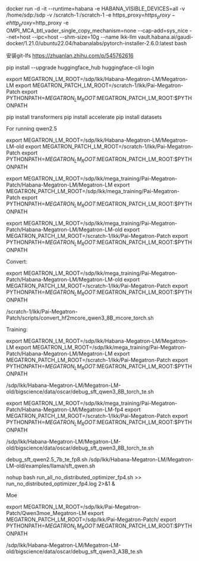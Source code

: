 
docker run -d -it --runtime=habana -e HABANA_VISIBLE_DEVICES=all -v /home/sdp:/sdp -v /scratch-1:/scratch-1 -e https_proxy=$https_proxy -e http_proxy=$http_proxy -e OMPI_MCA_btl_vader_single_copy_mechanism=none --cap-add=sys_nice --net=host --ipc=host --shm-size=10g --name lkk-llm vault.habana.ai/gaudi-docker/1.21.0/ubuntu22.04/habanalabs/pytorch-installer-2.6.0:latest bash



安装git-lfs
https://zhuanlan.zhihu.com/p/545762616


pip install --upgrade huggingface_hub
huggingface-cli login



export MEGATRON_LM_ROOT=/sdp/lkk/Habana-Megatron-LM/Megatron-LM
export MEGATRON_PATCH_LM_ROOT=/scratch-1/lkk/Pai-Megatron-Patch
export PYTHONPATH=$MEGATRON_LM_ROOT:$MEGATRON_PATCH_LM_ROOT:$PYTHONPATH

pip install transformers
pip install accelerate
pip install datasets

For running qwen2.5

export MEGATRON_LM_ROOT=/sdp/lkk/Habana-Megatron-LM/Megatron-LM-old
export MEGATRON_PATCH_LM_ROOT=/scratch-1/lkk/Pai-Megatron-Patch
export PYTHONPATH=$MEGATRON_LM_ROOT:$MEGATRON_PATCH_LM_ROOT:$PYTHONPATH


export MEGATRON_LM_ROOT=/sdp/lkk/mega_training/Pai-Megatron-Patch/Habana-Megatron-LM/Megatron-LM
export MEGATRON_PATCH_LM_ROOT=/sdp/lkk/mega_training/Pai-Megatron-Patch
export PYTHONPATH=$MEGATRON_LM_ROOT:$MEGATRON_PATCH_LM_ROOT:$PYTHONPATH





export MEGATRON_LM_ROOT=/sdp/lkk/mega_training/Pai-Megatron-Patch/Habana-Megatron-LM/Megatron-LM-old
export MEGATRON_PATCH_LM_ROOT=/scratch-1/lkk/Pai-Megatron-Patch
export PYTHONPATH=$MEGATRON_LM_ROOT:$MEGATRON_PATCH_LM_ROOT:$PYTHONPATH




Convert:

export MEGATRON_LM_ROOT=/sdp/lkk/mega_training/Pai-Megatron-Patch/Habana-Megatron-LM/Megatron-LM-old
export MEGATRON_PATCH_LM_ROOT=/scratch-1/lkk/Pai-Megatron-Patch
export PYTHONPATH=$MEGATRON_LM_ROOT:$MEGATRON_PATCH_LM_ROOT:$PYTHONPATH

/scratch-1/lkk/Pai-Megatron-Patch/scripts/convert_hf2mcore_qwen3_8B_mcore_torch.sh


Training:

export MEGATRON_LM_ROOT=/sdp/lkk/Habana-Megatron-LM/Megatron-LM
export MEGATRON_LM_ROOT=/sdp/lkk/mega_training/Pai-Megatron-Patch/Habana-Megatron-LM/Megatron-LM
export MEGATRON_PATCH_LM_ROOT=/scratch-1/lkk/Pai-Megatron-Patch
export PYTHONPATH=$MEGATRON_LM_ROOT:$MEGATRON_PATCH_LM_ROOT:$PYTHONPATH


/sdp/lkk/Habana-Megatron-LM/Megatron-LM-old/bigscience/data/oscar/debug_sft_qwen3_8B_torch_te.sh



export MEGATRON_LM_ROOT=/sdp/lkk/mega_training/Pai-Megatron-Patch/Habana-Megatron-LM/Megatron-LM-fp4
export MEGATRON_PATCH_LM_ROOT=/scratch-1/lkk/Pai-Megatron-Patch
export PYTHONPATH=$MEGATRON_LM_ROOT:$MEGATRON_PATCH_LM_ROOT:$PYTHONPATH


/sdp/lkk/Habana-Megatron-LM/Megatron-LM-old/bigscience/data/oscar/debug_sft_qwen3_8B_torch_te.sh


debug_sft_qwen2.5_7b_te_fp8.sh
/sdp/lkk/Habana-Megatron-LM/Megatron-LM-old/examples/llama/sft_qwen.sh



nohup bash run_all_no_distributed_optimizer_fp4.sh  >> run_no_distributed_optimizer_fp4.log 2>&1 &


Moe

export MEGATRON_LM_ROOT=/sdp/lkk/Pai-Megatron-Patch/Qwen3moe_Megatron-LM
export MEGATRON_PATCH_LM_ROOT=/sdp/lkk/Pai-Megatron-Patch/
export PYTHONPATH=$MEGATRON_LM_ROOT:$MEGATRON_PATCH_LM_ROOT:$PYTHONPATH



/sdp/lkk/Habana-Megatron-LM/Megatron-LM-old/bigscience/data/oscar/debug_sft_qwen3_A3B_te.sh


